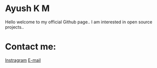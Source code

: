 # Ayush K M
Hello welcome to my official Github page..
I am interested in open source projects..

# Contact me:
<a href="https://www.instagram.com/_ayush_k_m_">Instragram</a>
<a href="mailto:kmayushkm@gmail.com">E-mail</a>
